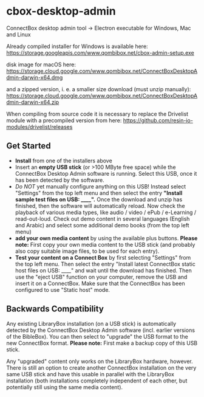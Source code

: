 # cbox-desktop-admin
ConnectBox desktop admin tool -> Electron executable for Windows, Mac and Linux

Already compiled installer for Windows is available here:
https://storage.googleapis.com/www.qombibox.net/cbox-admin-setup.exe

disk image for macOS here:
https://storage.cloud.google.com/www.qombibox.net/ConnectBoxDesktopAdmin-darwin-x64.dmg

and a zipped version, i. e. a smaller size download (must unzip manually):
https://storage.cloud.google.com/www.qombibox.net/ConnectBoxDesktopAdmin-darwin-x64.zip

When compiling from source code it is necessary to replace the Drivelist module with a precompiled version from here:
https://github.com/resin-io-modules/drivelist/releases

## Get Started

- **Install** from one of the installers above
- Insert an **empty USB stick** (or >100 MByte free space) while the ConnectBox Desktop Admin software is running. Select this USB, once it has been detected by the software.
- *Do NOT* yet manually configure anything on this USB! Instead select "Settings" from the top left menu and then select the entry **"Install sample test files on USB: ____".** Once the download and unzip has finished, then the software will automatically reload. Now check the playback of various media types, like audio / video /  ePub / e-Learning / read-out-loud. Check out demo content in several languages (English and Arabic) and select some additional demo books (from the top left menu)
- **add your own media content** by using the available plus buttons. **Please note:** First copy your own media content to the USB stick (and probably also copy suitable image files, to be used for each entry).
- **Test your content on a Connect Box** by first selecting "Settings" from the top left menu. Then select the entry "Install latest ConnectBox static host files on USB: ____" and wait until the download has finished. Then use the "eject USB" function on your computer, remove the USB and insert it on a ConnectBox. Make sure that the ConnectBox has been configured to use "Static host" mode.

## Backwards Compatibility

Any existing LibraryBox installation (on a USB stick) is automatically detected by the ConnectBox Desktop Admin software (incl. earlier versions of the BibleBox). You can then select to "upgrade" the USB format to the new ConnectBox format. **Please note:** First make a backup copy of this USB stick.

Any "upgraded" content only works on the LibraryBox hardware, however. There is still an option to create another ConnectBox installation on the very same USB stick and have this usable in parallel with the LibraryBox installation (both installations completely independent of each other, but potentially still using the same media content).
